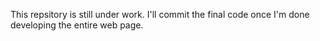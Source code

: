 This repsitory is still under work. I'll commit the final code once I'm done developing the entire web page.
